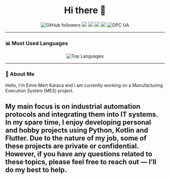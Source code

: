 <h1 align="center">Hi there 👋</h1>

<p align="center">
  <img src="https://img.shields.io/github/followers/mert41994?style=social" alt="GitHub followers">
  <img src="https://img.shields.io/badge/Code-Kotlin-blue?logo=kotlin">
  <img src="https://img.shields.io/badge/Code-Python-bluegray?logo=python">
  <img src="https://img.shields.io/badge/Platform-Android-green?logo=android">
  <img src="https://img.shields.io/badge/Cloud-Firebase-orange?logo=firebase">
  <img src="https://img.shields.io/badge/OPC%20UA-1E93AB" alt="OPC UA">
</p>

---

### 📊 Most Used Languages

<div align="center">
  <img src="https://github-readme-stats.vercel.app/api/top-langs/?username=mert41994&layout=compact&theme=tokyonight" alt="Top Languages" />
</div>

---

### 🧠 About Me

Hello, I'm Emre Mert Karaca and I am currently working on a Manufacturing Execution System (MES) project.

My main focus is on industrial automation protocols and integrating them into IT systems.
In my spare time, I enjoy developing personal and hobby projects using Python, Kotlin and Flutter.
Due to the nature of my job, some of these projects are private or confidential.
However, if you have any questions related to these topics, please feel free to reach out — I’ll do my best to help.
---

